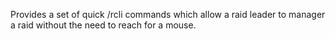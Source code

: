 Provides a set of quick /rcli commands which allow a raid leader to manager a raid without the need to reach for a mouse.
